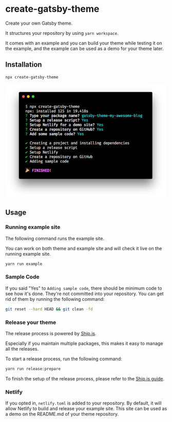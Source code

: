 # create-gatsby-theme

Create your own Gatsby theme.

It structures your repository by using `yarn workspace`.

It comes with an example and you can build your theme while testing it on the example, and the example can be used as a demo for your theme later.

## Installation

```bash
npx create-gatsby-theme
```

<img src="./assets/screenshot-short.png" width="500px" />

## Usage

### Running example site

The following command runs the example site.

You can work on both theme and example site and will check it live on the running example site.

```bash
yarn run example
```

### Sample Code

If you said "Yes" to `Adding sample code`, there should be minimum code to see how it's done. They're not committed into your repository. You can get rid of them by running the following command:

```bash
git reset --hard HEAD && git clean -fd
```

### Release your theme

The release process is powered by [Ship.js](https://github.com/algolia/shipjs).

Especially if you maintain multiple packages, this makes it easy to manage all the releases.

To start a release process, run the following command:

```bash
yarn run release:prepare
```

To finish the setup of the release process, please refer to the [Ship.js guide](https://github.com/algolia/shipjs/blob/master/GUIDE.md#automate-part-3-shipjs-trigger-on-your-ci).

### Netlify

If you opted in, `netlify.toml` is added to your repository. By default, it will allow Netlify to build and release your example site. This site can be used as a demo on the README.md of your theme repository.

